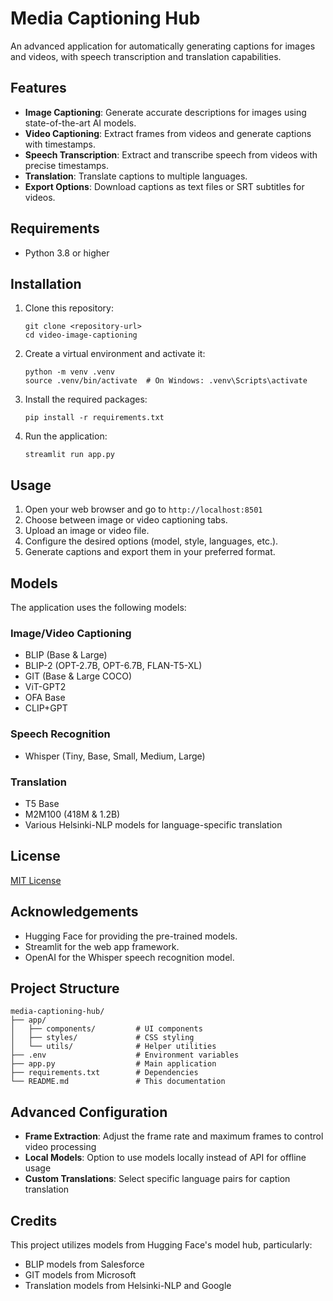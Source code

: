 # Media Captioning Hub

An advanced application for automatically generating captions for images and videos, with speech transcription and translation capabilities.

## Features

- **Image Captioning**: Generate accurate descriptions for images using state-of-the-art AI models.
- **Video Captioning**: Extract frames from videos and generate captions with timestamps.
- **Speech Transcription**: Extract and transcribe speech from videos with precise timestamps.
- **Translation**: Translate captions to multiple languages.
- **Export Options**: Download captions as text files or SRT subtitles for videos.

## Requirements

- Python 3.8 or higher

## Installation

1. Clone this repository:
   ```
   git clone <repository-url>
   cd video-image-captioning
   ```

2. Create a virtual environment and activate it:
   ```
   python -m venv .venv
   source .venv/bin/activate  # On Windows: .venv\Scripts\activate
   ```

3. Install the required packages:
   ```
   pip install -r requirements.txt
   ```

4. Run the application:
   ```
   streamlit run app.py
   ```

## Usage

1. Open your web browser and go to `http://localhost:8501`
2. Choose between image or video captioning tabs.
3. Upload an image or video file.
4. Configure the desired options (model, style, languages, etc.).
5. Generate captions and export them in your preferred format.

## Models

The application uses the following models:

### Image/Video Captioning
- BLIP (Base & Large)
- BLIP-2 (OPT-2.7B, OPT-6.7B, FLAN-T5-XL)
- GIT (Base & Large COCO)
- ViT-GPT2
- OFA Base
- CLIP+GPT

### Speech Recognition
- Whisper (Tiny, Base, Small, Medium, Large)

### Translation
- T5 Base
- M2M100 (418M & 1.2B)
- Various Helsinki-NLP models for language-specific translation

## License

[MIT License](LICENSE)

## Acknowledgements

- Hugging Face for providing the pre-trained models.
- Streamlit for the web app framework.
- OpenAI for the Whisper speech recognition model.

## Project Structure

```
media-captioning-hub/
├── app/
│   ├── components/         # UI components
│   ├── styles/             # CSS styling
│   └── utils/              # Helper utilities
├── .env                    # Environment variables 
├── app.py                  # Main application
├── requirements.txt        # Dependencies
└── README.md               # This documentation
```

## Advanced Configuration

- **Frame Extraction**: Adjust the frame rate and maximum frames to control video processing
- **Local Models**: Option to use models locally instead of API for offline usage
- **Custom Translations**: Select specific language pairs for caption translation

## Credits

This project utilizes models from Hugging Face's model hub, particularly:
- BLIP models from Salesforce
- GIT models from Microsoft
- Translation models from Helsinki-NLP and Google 